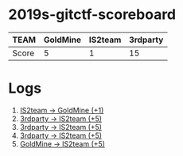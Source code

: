 # 2019s-gitctf-scoreboard
| TEAM  | GoldMine | IS2team | 3rdparty |
| ----- | -------- | ------- | -------- |
| Score | 5        | 1       | 15       |

# Logs
1. [IS2team -> GoldMine (+1)](https://github.com/KAIST-IS521/2019s-gitctf-GoldMine/issues/1)
1. [3rdparty -> IS2team (+5)](https://github.com/KAIST-IS521/2019s-gitctf-IS2team/issues/1)
1. [3rdparty -> IS2team (+5)](https://github.com/KAIST-IS521/2019s-gitctf-IS2team/issues/2)
1. [3rdparty -> IS2team (+5)](https://github.com/KAIST-IS521/2019s-gitctf-IS2team/issues/3)
1. [GoldMine -> IS2team (+5)](https://github.com/KAIST-IS521/2019s-gitctf-IS2team/issues/4)
